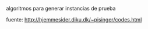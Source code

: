 algoritmos para generar instancias de prueba

fuente:
http://hjemmesider.diku.dk/~pisinger/codes.html
